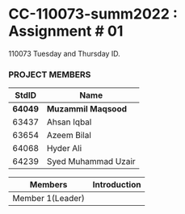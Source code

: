 # CC-110073-summ2022 : Assignment # 01
110073 Tuesday and Thursday ID.

### PROJECT MEMBERS ###
**StdID** | **Name**
------------ | -------------
**64049** | **Muzammil Maqsood** 
63437 | Ahsan Iqbal 
63654 | Azeem Bilal
64068 | Hyder Ali
64239 | Syed Muhammad Uzair | This is Syed Muhammad Uzair. I have completed 7 semesters Alhamdulillah. I am registered in CC and MAD right now.

**Members** |**Introduction**
------------ | -------------
Member 1(Leader) | | My Self Muzammil Maqsood. I have completed 7 semesters Alhamdulillah. I am registered in CC and Crypto right now.
